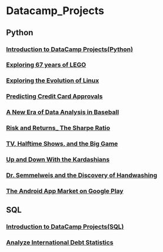 # Datacamp_Projects
## Python
### [Introduction to DataCamp Projects(Python)](https://github.com/penglm3/Datacamp_Projects/tree/master/Introduction%20to%20DataCamp%20Projects(Python))
### [Exploring 67 years of LEGO](https://github.com/penglm3/Datacamp_Projects/tree/master/Exploring%2067%20years%20of%20LEGO)
### [Exploring the Evolution of Linux](https://github.com/penglm3/Datacamp_Projects/tree/master/Exploring%20the%20Evolution%20of%20Linux) 
### [Predicting Credit Card Approvals](https://github.com/penglm3/Datacamp_Projects/tree/master/Predicting%20Credit%20Card%20Approvals)
### [A New Era of Data Analysis in Baseball](https://github.com/penglm3/Datacamp_Projects/tree/master/A%20New%20Era%20of%20Data%20Analysis%20in%20Baseball)
### [Risk and Returns_ The Sharpe Ratio](https://github.com/penglm3/Datacamp_Projects/tree/master/Risk%20and%20Returns_%20The%20Sharpe%20Ratio)
### [TV, Halftime Shows, and the Big Game](https://github.com/penglm3/Datacamp_Projects/tree/master/TV%2C%20Halftime%20Shows%2C%20and%20the%20Big%20Game)
### [Up and Down With the Kardashians](https://github.com/penglm3/Datacamp_Projects/tree/master/Up%20and%20Down%20With%20the%20Kardashians)
### [Dr. Semmelweis and the Discovery of Handwashing](https://github.com/penglm3/Datacamp_Projects/tree/master/Dr.%20Semmelweis%20and%20the%20Discovery%20of%20Handwashing)
### [The Android App Market on Google Play](https://github.com/penglm3/Datacamp_Projects/tree/master/The%20Android%20App%20Market%20on%20Google%20Play)
## SQL
### [Introduction to DataCamp Projects(SQL)](https://github.com/penglm3/Datacamp_Projects/tree/master/Introduction%20to%20DataCamp%20Projects(SQL))
### [Analyze International Debt Statistics](https://github.com/penglm3/Datacamp_Projects/tree/master/Analyze%20International%20Debt%20Statistics)
